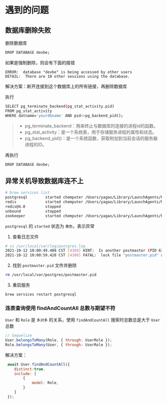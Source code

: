 # 遇到的问题

## 数据库删除失败

删除数据库

```bash
DROP DATABASE devbe;
```

如果是强制删除，则会有下面的报错

```shell
ERROR:  database "devbe" is being accessed by other users
DETAIL:  There are 10 other sessions using the database.
```

解决方案：断开连接到这个数据库上的所有链接，再删除数据库

执行

``` bash
SELECT pg_terminate_backend(pg_stat_activity.pid)
FROM pg_stat_activity
WHERE datname='yourdbname' AND pid<>pg_backend_pid(); 
```

> - pg_terminate_backend：用来终止与数据库的连接的进程id的函数。
> - pg_stat_activity：是一个系统表，用于存储服务进程的属性和状态。
> - pg_backend_pid()：是一个系统函数，获取附加到当前会话的服务器进程的ID。

再执行

```
DROP DATABASE devbe;
```


## 异常关机导致数据库连不上

``` bash
# brew services list
postgresql        started chemputer /Users/yagao/Library/LaunchAgents/homebrew.mxcl.postgresql.plist
redis             started chemputer /Users/yagao/Library/LaunchAgents/homebrew.mxcl.redis.plist
redis@4.0         stopped
unbound           stopped
zookeeper         started chemputer /Users/yagao/Library/LaunchAgents/homebrew.mxcl.zookeeper.plist
```

`postgresql` 的 `started` 状态为 `黄色`，表示异常

1. 查看日志文件

```bash
# vi /usr/local/var/log/postgres.log
2021-10-12 10:00:49.408 CST [4369] HINT:  Is another postmaster (PID 638) running in data directory "/usr/local/var/postgres"?
2021-10-12 10:00:59.428 CST [4389] FATAL:  lock file "postmaster.pid" already exists
```

2. 找到 `postmaster.pid` 文件并删除

``` bash
rm /usr/local/var/postgres/postmaster.pid
```

3. 重启服务

``` bash
brew services restart postgresql
```

### 连表查询使用 findAndCountAll 总数与期望不符

`User` 和 `Role` 是 `多对多` 的关系，使用 `findAndCountAll` 搜索时总数总是大于 `User` 总数

``` js
// Sequelize
User.belongsToMany(Role, { through: UserRole });
Role.belongsToMany(User, { through: UserRole });
```

解决方案：

``` js {2}
 await User.findAndCountAll({
    distinct:true,
    include: [
        {
            model: Role,
        }
    ]
 });
```
